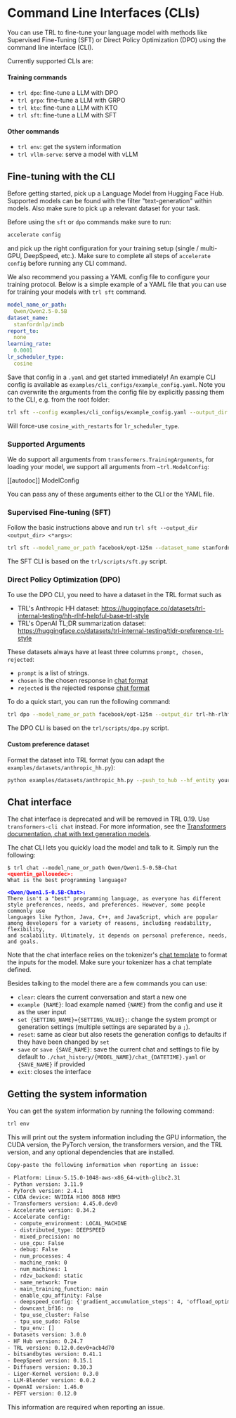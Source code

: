 # Command Line Interfaces (CLIs)

You can use TRL to fine-tune your language model with methods like Supervised Fine-Tuning (SFT) or Direct Policy Optimization (DPO) using the command line interface (CLI).

Currently supported CLIs are:

#### Training commands

- `trl dpo`: fine-tune a LLM with DPO
- `trl grpo`: fine-tune a LLM with GRPO
- `trl kto`: fine-tune a LLM with KTO
- `trl sft`: fine-tune a LLM with SFT

#### Other commands

- `trl env`: get the system information
- `trl vllm-serve`: serve a model with vLLM

## Fine-tuning with the CLI

Before getting started, pick up a Language Model from Hugging Face Hub. Supported models can be found with the filter "text-generation" within models. Also make sure to pick up a relevant dataset for your task.

Before using the `sft` or `dpo` commands make sure to run:
```bash
accelerate config
```
and pick up the right configuration for your training setup (single / multi-GPU, DeepSpeed, etc.). Make sure to complete all steps of `accelerate config` before running any CLI command.

We also recommend you passing a YAML config file to configure your training protocol. Below is a simple example of a YAML file that you can use for training your models with `trl sft` command.

```yaml
model_name_or_path:
  Qwen/Qwen2.5-0.5B
dataset_name:
  stanfordnlp/imdb
report_to:
  none
learning_rate:
  0.0001
lr_scheduler_type:
  cosine
```

Save that config in a `.yaml` and get started immediately! An example CLI config is available as `examples/cli_configs/example_config.yaml`. Note you can overwrite the arguments from the config file by explicitly passing them to the CLI, e.g. from the root folder:

```bash
trl sft --config examples/cli_configs/example_config.yaml --output_dir test-trl-cli --lr_scheduler_type cosine_with_restarts
```

Will force-use `cosine_with_restarts` for `lr_scheduler_type`.

### Supported Arguments 

We do support all arguments from `transformers.TrainingArguments`, for loading your model, we support all arguments from `~trl.ModelConfig`:

[[autodoc]] ModelConfig

You can pass any of these arguments either to the CLI or the YAML file.

### Supervised Fine-tuning (SFT)

Follow the basic instructions above and run `trl sft --output_dir <output_dir> <*args>`: 

```bash
trl sft --model_name_or_path facebook/opt-125m --dataset_name stanfordnlp/imdb --output_dir opt-sft-imdb
```

The SFT CLI is based on the `trl/scripts/sft.py` script.

### Direct Policy Optimization (DPO)

To use the DPO CLI, you need to have a dataset in the TRL format such as 

* TRL's Anthropic HH dataset: https://huggingface.co/datasets/trl-internal-testing/hh-rlhf-helpful-base-trl-style
* TRL's OpenAI TL;DR summarization dataset: https://huggingface.co/datasets/trl-internal-testing/tldr-preference-trl-style

These datasets always have at least three columns `prompt, chosen, rejected`:

* `prompt` is a list of strings.
* `chosen` is the chosen response in [chat format](https://huggingface.co/docs/transformers/main/en/chat_templating)
* `rejected` is the rejected response [chat format](https://huggingface.co/docs/transformers/main/en/chat_templating) 


To do a quick start, you can run the following command:

```bash
trl dpo --model_name_or_path facebook/opt-125m --output_dir trl-hh-rlhf --dataset_name trl-internal-testing/hh-rlhf-helpful-base-trl-style
```


The DPO CLI is based on the `trl/scripts/dpo.py` script.


#### Custom preference dataset

Format the dataset into TRL format (you can adapt the `examples/datasets/anthropic_hh.py`):

```bash
python examples/datasets/anthropic_hh.py --push_to_hub --hf_entity your-hf-org
```

## Chat interface

<Tip warning={true}>

The chat interface is deprecated and will be removed in TRL 0.19. Use `transformers-cli chat` instead. For more information, see the [Transformers documentation, chat with text generation models](https://huggingface.co/docs/transformers/quicktour#chat-with-text-generation-models).

</Tip>

The chat CLI lets you quickly load the model and talk to it. Simply run the following:

<pre><code>$ trl chat --model_name_or_path Qwen/Qwen1.5-0.5B-Chat 
<strong><span style="color: red;">&lt;quentin_gallouedec&gt;:</span></strong>
What is the best programming language?

<strong><span style="color: blue;">&lt;Qwen/Qwen1.5-0.5B-Chat&gt;:</span></strong>
There isn't a "best" programming language, as everyone has different style preferences, needs, and preferences. However, some people commonly use   
languages like Python, Java, C++, and JavaScript, which are popular among developers for a variety of reasons, including readability, flexibility,  
and scalability. Ultimately, it depends on personal preference, needs, and goals.
</code></pre>

Note that the chat interface relies on the tokenizer's [chat template](https://huggingface.co/docs/transformers/chat_templating) to format the inputs for the model. Make sure your tokenizer has a chat template defined.

Besides talking to the model there are a few commands you can use:

- `clear`: clears the current conversation and start a new one
- `example {NAME}`: load example named `{NAME}` from the config and use it as the user input
- `set {SETTING_NAME}={SETTING_VALUE};`: change the system prompt or generation settings (multiple settings are separated by a `;`).
- `reset`: same as clear but also resets the generation configs to defaults if they have been changed by `set`
- `save` or `save {SAVE_NAME}`: save the current chat and settings to file by default to `./chat_history/{MODEL_NAME}/chat_{DATETIME}.yaml` or `{SAVE_NAME}` if provided
- `exit`: closes the interface

## Getting the system information

You can get the system information by running the following command:

```bash
trl env
```

This will print out the system information including the GPU information, the CUDA version, the PyTorch version, the transformers version, and the TRL version, and any optional dependencies that are installed.

```txt
Copy-paste the following information when reporting an issue:

- Platform: Linux-5.15.0-1048-aws-x86_64-with-glibc2.31
- Python version: 3.11.9
- PyTorch version: 2.4.1
- CUDA device: NVIDIA H100 80GB HBM3
- Transformers version: 4.45.0.dev0
- Accelerate version: 0.34.2
- Accelerate config: 
  - compute_environment: LOCAL_MACHINE
  - distributed_type: DEEPSPEED
  - mixed_precision: no
  - use_cpu: False
  - debug: False
  - num_processes: 4
  - machine_rank: 0
  - num_machines: 1
  - rdzv_backend: static
  - same_network: True
  - main_training_function: main
  - enable_cpu_affinity: False
  - deepspeed_config: {'gradient_accumulation_steps': 4, 'offload_optimizer_device': 'none', 'offload_param_device': 'none', 'zero3_init_flag': False, 'zero_stage': 2}
  - downcast_bf16: no
  - tpu_use_cluster: False
  - tpu_use_sudo: False
  - tpu_env: []
- Datasets version: 3.0.0
- HF Hub version: 0.24.7
- TRL version: 0.12.0.dev0+acb4d70
- bitsandbytes version: 0.41.1
- DeepSpeed version: 0.15.1
- Diffusers version: 0.30.3
- Liger-Kernel version: 0.3.0
- LLM-Blender version: 0.0.2
- OpenAI version: 1.46.0
- PEFT version: 0.12.0
```

This information are required when reporting an issue.

